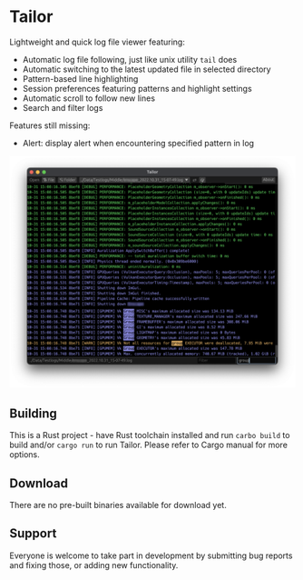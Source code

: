 # Tailor

Lightweight and quick log file viewer featuring:
* Automatic log file following, just like unix utility `tail` does
* Automatic switching to the latest updated file in selected directory
* Pattern-based line highlighting
* Session preferences featuring patterns and highlight settings
* Automatic scroll to follow new lines
* Search and filter logs

Features still missing:
* Alert: display alert when encountering specified pattern in log

![Tailor Screenshot](./tailor.png)

## Building

This is a Rust project - have Rust toolchain installed and run `carbo build` to build and/or `cargo run` to run Tailor. Please refer to Cargo manual for more options.

## Download

There are no pre-built binaries available for download yet.

## Support

Everyone is welcome to take part in development by submitting bug reports and fixing those, or adding new functionality.

